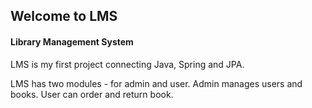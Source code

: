 ## Welcome to LMS

#### Library Management System

LMS is my first project connecting Java, Spring and JPA.

LMS has two modules - for admin and user. Admin manages users and books. User can order and return book.
